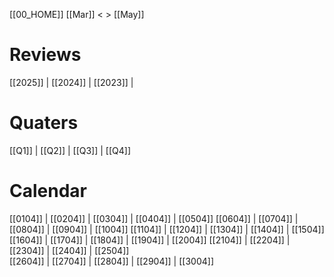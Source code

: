 [[00_HOME]]               [[Mar]] < > [[May]]

# Reviews

[[2025]] | [[2024]] | [[2023]] | 

# Quaters

[[Q1]] | [[Q2]] | [[Q3]] | [[Q4]]


# Calendar

[[0104]] | [[0204]] | [[0304]] | [[0404]] |  [[0504]]
[[0604]] | [[0704]] | [[0804]] | [[0904]] | [[1004]]
[[1104]] | [[1204]] | [[1304]] | [[1404]] | [[1504]]
[[1604]] | [[1704]] | [[1804]] | [[1904]] | [[2004]]
[[2104]] | [[2204]] | [[2304]] | [[2404]] | [[2504]]  
[[2604]] | [[2704]] | [[2804]] | [[2904]] | [[3004]]


